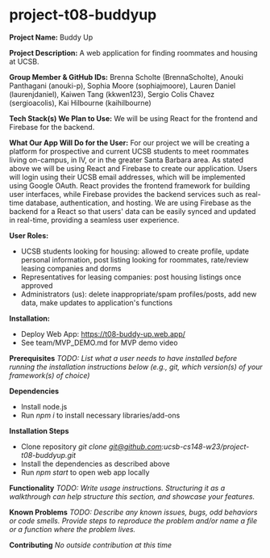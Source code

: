 # project-t08-buddyup

**Project Name:** Buddy Up

**Project Description:** A web application for finding roommates and housing at UCSB.

**Group Member & GitHub IDs:**
Brenna Scholte (BrennaScholte),
Anouki Panthagani (anouki-p),
Sophia Moore (sophiajmoore),
Lauren Daniel (laurenjdaniel),
Kaiwen Tang (kkwen123),
Sergio Colis Chavez (sergioacolis),
Kai Hilbourne (kaihilbourne)

**Tech Stack(s) We Plan to Use:**
We will be using React for the frontend and Firebase for the backend.

**What Our App Will Do for the User:**
For our project we will be creating a platform for prospective and current UCSB students to meet roommates living on-campus, in IV, or in the greater Santa Barbara area. As stated above we will be using React and Firebase to create our application. Users will login using their UCSB email addresses, which will be implemented using Google OAuth. React provides the frontend framework for building user interfaces, while Firebase provides the backend services such as real-time database, authentication, and hosting. We are using Firebase as the backend for a React so that users' data can be easily synced and updated in real-time, providing a seamless user experience.

**User Roles:**
- UCSB students looking for housing: allowed to create profile, update personal information, post listing looking for roommates, rate/review leasing companies and dorms
- Representatives for leasing companies: post housing listings once approved
- Administrators (us): delete inappropriate/spam profiles/posts, add new data, make updates to application's functions

**Installation:**
- Deploy Web App: https://t08-buddy-up.web.app/
- See team/MVP_DEMO.md for MVP demo video

**Prerequisites**
*TODO: List what a user needs to have installed before running the installation instructions below (e.g., git, which version(s) of your framework(s) of choice)*

**Dependencies**
- Install node.js
- Run *npm i* to install necessary libraries/add-ons 

**Installation Steps**
- Clone repository *git clone git@github.com:ucsb-cs148-w23/project-t08-buddyup.git*
- Install the dependencies as described above
- Run *npm start* to open web app locally

**Functionality**
*TODO: Write usage instructions. Structuring it as a walkthrough can help structure this section, and showcase your features.*

**Known Problems**
*TODO: Describe any known issues, bugs, odd behaviors or code smells. Provide steps to reproduce the problem and/or name a file or a function where the problem lives.*

**Contributing**
*No outside contribution at this time*
